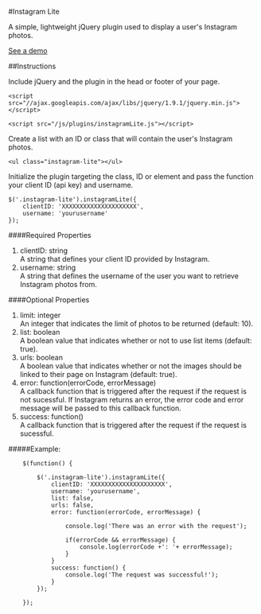 #Instagram Lite

A simple, lightweight jQuery plugin used to display a user's Instagram photos.

<a href="http://michael-lynch.github.io/instagram-lite/" target="_blank">See a demo</a>

##Instructions

Include jQuery and the plugin in the head or footer of your page.

    <script src="//ajax.googleapis.com/ajax/libs/jquery/1.9.1/jquery.min.js"></script>
    
    <script src="/js/plugins/instagramLite.js"></script>
    
Create a list with an ID or class that will contain the user's Instagram photos.

	<ul class="instagram-lite"></ul>
    
Initialize the plugin targeting the class, ID or element and pass the function your client ID (api key) and username. 

	$('.instagram-lite').instagramLite({
		clientID: 'XXXXXXXXXXXXXXXXXXXXX',
		username: 'yourusername'
	});
	

####Required Properties

<ol>

<li>
clientID: string
<br />A string that defines your client ID provided by Instagram.
</li>

<li>username: string
<br />A string that defines the username of the user you want to retrieve Instagram photos from. 
</li>

</ol>
	
####Optional Properties

<ol>

<li>limit: integer
<br />An integer that indicates the limit of photos to be returned (default: 10).
</li>

<li>list: boolean
<br />A boolean value that indicates whether or not to use list items (default: true).
</li>

<li>urls: boolean
<br />A boolean value that indicates whether or not the images should be linked to their page on Instagram (default: true).
</li>

<li>error: function(errorCode, errorMessage)
<br />A callback function that is triggered after the request if the request is not sucessful. If Instagram returns an error, the error code and error message will be passed to this callback function.
</li>

<li>success: function()
<br />A callback function that is triggered after the request if the request is sucessful.
</li>

</ol>

#####Example:

		$(function() {
			
			$('.instagram-lite').instagramLite({
				clientID: 'XXXXXXXXXXXXXXXXXXXXX',
				username: 'yourusername',
				list: false,
				urls: false,
				error: function(errorCode, errorMessage) {
				
					console.log('There was an error with the request');
					
					if(errorCode && errorMessage) {
						console.log(errorCode +': '+ errorMessage);
					}
				}
				success: function() {
					console.log('The request was successful!');
				}
			});
				
		});
			